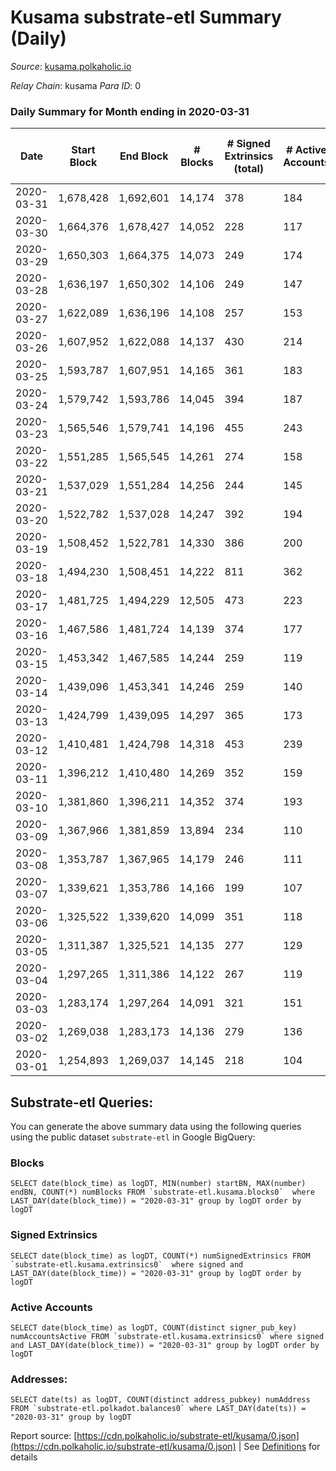 # Kusama substrate-etl Summary (Daily)

_Source_: [kusama.polkaholic.io](https://kusama.polkaholic.io)

*Relay Chain*: kusama
*Para ID*: 0



### Daily Summary for Month ending in 2020-03-31


| Date | Start Block | End Block | # Blocks | # Signed Extrinsics (total) | # Active Accounts | # Passive | # New | # Addresses with Balances | # Events | # Transfers | # XCM Transfers In | # XCM Transfers Out |
| ---- | ----------- | --------- | -------- | --------------------------- | ----------------- | --------- | ----- | ------------------------- | -------- | ----------- | ------------------ | ------------------- |
| 2020-03-31 | 1,678,428 | 1,692,601 | 14,174  | 378 | 184 |  |  | 6,201 | 44,715 | 189 ($4,419,714.66) |   |   |
| 2020-03-30 | 1,664,376 | 1,678,427 | 14,052  | 228 | 117 |  |  |  | 42,461 | 78 ($8,311,702.02) |   |   |
| 2020-03-29 | 1,650,303 | 1,664,375 | 14,073  | 249 | 174 |  |  |  | 44,293 | 113 ($2,430,475.87) |   |   |
| 2020-03-28 | 1,636,197 | 1,650,302 | 14,106  | 249 | 147 |  |  |  | 42,648 | 122 ($3,335,066.48) |   |   |
| 2020-03-27 | 1,622,089 | 1,636,196 | 14,108  | 257 | 153 |  |  |  | 42,188 | 115 ($8,541,689.17) |   |   |
| 2020-03-26 | 1,607,952 | 1,622,088 | 14,137  | 430 | 214 |  |  |  | 43,747 | 203 ($8,630,054.61) |   |   |
| 2020-03-25 | 1,593,787 | 1,607,951 | 14,165  | 361 | 183 |  |  |  | 43,041 | 190 ($13,167,020.51) |   |   |
| 2020-03-24 | 1,579,742 | 1,593,786 | 14,045  | 394 | 187 |  |  |  | 43,211 | 191 ($16,509,446.86) |   |   |
| 2020-03-23 | 1,565,546 | 1,579,741 | 14,196  | 455 | 243 |  |  |  | 45,706 | 151 ($6,521,623.43) |   |   |
| 2020-03-22 | 1,551,285 | 1,565,545 | 14,261  | 274 | 158 |  |  |  | 43,852 | 84 ($46,006.97) |   |   |
| 2020-03-21 | 1,537,029 | 1,551,284 | 14,256  | 244 | 145 |  |  |  | 43,734 | 76 ($25,095.79) |   |   |
| 2020-03-20 | 1,522,782 | 1,537,028 | 14,247  | 392 | 194 |  |  |  | 38,327 | 133 ($421,841.40) |   |   |
| 2020-03-19 | 1,508,452 | 1,522,781 | 14,330  | 386 | 200 |  |  |  | 32,671 | 39 ($1,892,628.48) |   |   |
| 2020-03-18 | 1,494,230 | 1,508,451 | 14,222  | 811 | 362 |  |  |  | 33,548 | 83 ($13,459,749.73) |   |   |
| 2020-03-17 | 1,481,725 | 1,494,229 | 12,505  | 473 | 223 |  |  |  | 36,092 | 87 ($5,152,993.22) |   |   |
| 2020-03-16 | 1,467,586 | 1,481,724 | 14,139  | 374 | 177 |  |  |  | 43,185 | 186 ($8,454,217.19) |   |   |
| 2020-03-15 | 1,453,342 | 1,467,585 | 14,244  | 259 | 119 |  |  |  | 41,634 | 126 ($7,563,389.83) |   |   |
| 2020-03-14 | 1,439,096 | 1,453,341 | 14,246  | 259 | 140 |  |  |  | 41,809 | 106 ($1,275,972.43) |   |   |
| 2020-03-13 | 1,424,799 | 1,439,095 | 14,297  | 365 | 173 |  |  |  | 42,396 | 167 ($20,176,748.62) |   |   |
| 2020-03-12 | 1,410,481 | 1,424,798 | 14,318  | 453 | 239 |  |  |  | 42,376 | 244 ($28,923,744.81) |   |   |
| 2020-03-11 | 1,396,212 | 1,410,480 | 14,269  | 352 | 159 |  |  |  | 41,478 | 228 ($26,387,739.06) |   |   |
| 2020-03-10 | 1,381,860 | 1,396,211 | 14,352  | 374 | 193 |  |  |  | 41,811 | 153 ($2,571,858.27) |   |   |
| 2020-03-09 | 1,367,966 | 1,381,859 | 13,894  | 234 | 110 |  |  |  | 39,627 | 140 ($20,793,412.93) |   |   |
| 2020-03-08 | 1,353,787 | 1,367,965 | 14,179  | 246 | 111 |  |  |  | 40,385 | 173 ($12,259,448.84) |   |   |
| 2020-03-07 | 1,339,621 | 1,353,786 | 14,166  | 199 | 107 |  |  |  | 40,077 | 139 ($6,680,371.99) |   |   |
| 2020-03-06 | 1,325,522 | 1,339,620 | 14,099  | 351 | 118 |  |  |  | 40,737 | 271 ($40,354,872.49) |   |   |
| 2020-03-05 | 1,311,387 | 1,325,521 | 14,135  | 277 | 129 |  |  |  | 40,653 | 176 ($15,633,817.51) |   |   |
| 2020-03-04 | 1,297,265 | 1,311,386 | 14,122  | 267 | 119 |  |  |  | 40,702 | 160 ($4,445,672.41) |   |   |
| 2020-03-03 | 1,283,174 | 1,297,264 | 14,091  | 321 | 151 |  |  |  | 40,931 | 196 ($26,489,755.39) |   |   |
| 2020-03-02 | 1,269,038 | 1,283,173 | 14,136  | 279 | 136 |  |  |  | 40,794 | 154 ($16,269,731.64) |   |   |
| 2020-03-01 | 1,254,893 | 1,269,037 | 14,145  | 218 | 104 |  |  |  | 40,572 | 136 ($2,905,510.16) |   |   |

## Substrate-etl Queries:
You can generate the above summary data using the following queries using the public dataset `substrate-etl` in Google BigQuery:


### Blocks
```
SELECT date(block_time) as logDT, MIN(number) startBN, MAX(number) endBN, COUNT(*) numBlocks FROM `substrate-etl.kusama.blocks0`  where LAST_DAY(date(block_time)) = "2020-03-31" group by logDT order by logDT
```


### Signed Extrinsics
```
SELECT date(block_time) as logDT, COUNT(*) numSignedExtrinsics FROM `substrate-etl.kusama.extrinsics0`  where signed and LAST_DAY(date(block_time)) = "2020-03-31" group by logDT order by logDT
```


### Active Accounts
```
SELECT date(block_time) as logDT, COUNT(distinct signer_pub_key) numAccountsActive FROM `substrate-etl.kusama.extrinsics0` where signed and LAST_DAY(date(block_time)) = "2020-03-31" group by logDT order by logDT
```


### Addresses:
```
SELECT date(ts) as logDT, COUNT(distinct address_pubkey) numAddress FROM `substrate-etl.polkadot.balances0` where LAST_DAY(date(ts)) = "2020-03-31" group by logDT
```



Report source: [https://cdn.polkaholic.io/substrate-etl/kusama/0.json](https://cdn.polkaholic.io/substrate-etl/kusama/0.json) | See [Definitions](/DEFINITIONS.md) for details
